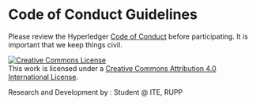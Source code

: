 Code of Conduct Guidelines
==========================

Please review the Hyperledger [Code of Conduct](https://wiki.hyperledger.org/community/hyperledger-project-code-of-conduct)
before participating. It is important that we keep things civil.

<a rel="license" href="http://creativecommons.org/licenses/by/4.0/"><img alt="Creative Commons License" style="border-width:0" src="https://i.creativecommons.org/l/by/4.0/88x31.png" /></a><br />This work is licensed under a <a rel="license" href="http://creativecommons.org/licenses/by/4.0/">Creative Commons Attribution 4.0 International License</a>.

Research and Development by : Student @ ITE, RUPP